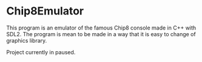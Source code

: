# Chip8Emulator

This program is an emulator of the famous Chip8 console made in C++ with SDL2.
The program is mean to be made in a way that it is easy to change of graphics library.

Project currently in paused.
